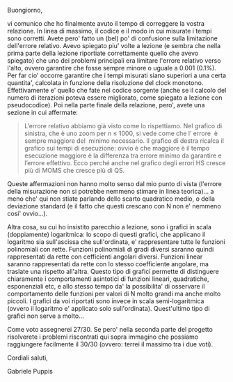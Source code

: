 Buongiorno,

vi comunico che ho finalmente avuto il tempo di correggere la vostra relazione. In linea di massimo, il codice e il modo in cui misurate i tempi sono corretti. Avete pero' fatto un (bel) po' di confusione sulla limitazione dell'errore relativo. Avevo spiegato piu' volte a lezione (e sembra che nella prima parte della lezione riportiate correttamente quello che avevo spiegato) che uno dei problemi principali era limitare l'errore relativo verso l'alto, ovvero garantire che fosse sempre minore o uguale a 0.001 (0.1%). Per far cio' occorre garantire che i tempi misurati siano superiori a una certa quantita', calcolata in funzione della risoluzione del clock monotono. Effettivamente e' quello che fate nel codice sorgente (anche se il calcolo del numero di iterazioni poteva essere migliorato, come spiegato a lezione con pseudocodice). Poi nella parte finale della relazione, pero', avete una sezione in cui affermate:

> L’errore relativo abbiamo già visto come lo rispettiamo. Nel grafico di sinistra, che è uno zoom per n ≤ 1000, si vede come che l’​ errore ​ è ​ sempre maggiore del ​ minimo necessario​. Il grafico di destra ricalca il grafico sui tempi di esecuzione: ovvio è che maggiore è il tempo esecuzione maggiore è la differenza tra errore minimo da garantire e l’errore effettivo. Ecco perché anche nel grafico degli errori HS cresce più di MOMS che cresce più di QS.

Queste affermazioni non hanno molto senso dal mio punto di vista (l'errore della misurazione non si potrebbe nemmeno stimare in linea teorica)... a meno che' qui non stiate parlando dello scarto quadratico medio, o della deviazione standard (e il fatto che questi crescano con N non e' nemmeno cosi' ovvio...). 

Altra cosa, su cui ho insistito parecchio a lezione, sono i grafici in scala (doppiamente) logaritmica: lo scopo di questi grafici, che applicano il logaritmo sia sull'ascissa che sull'ordinata, e' rappresentare tutte le funzioni polinomiali con rette. Funzioni polinomiali di gradi diversi saranno quindi rappresentati da rette con cefficienti angolari diversi. Funzioni linear saranno rappresentati da rette con lo stesso coefficiente angolare, ma traslate una rispetto all'altra. Questo tipo di grafici permette di distinguere chiaramente i comportamenti asintotici di funzioni lineari, quadratiche, esponenziali etc, e allo stesso tempo da' la possibilita' di osservare il comportamento delle funzioni per valori di N molto grandi ma anche molto piccoli. I grafici da voi riportati sono invece in scala semi-logaritmica (ovvero il logaritmo e' applicato solo sull'ordinata). Quest'ultimo tipo di grafici non serve a molto...

Come voto assegnerei 27/30. Se pero' nella seconda parte del progetto risolverete i problemi riscontrati qui sopra immagino che possiamo raggiungere facilmente il 30/30 (ovvero: terrei il massimo tra i due voti).

Cordiali saluti,

Gabriele Puppis